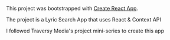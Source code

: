 This project was bootstrapped with [Create React App](https://github.com/facebook/create-react-app).

The project is a Lyric Search App that uses React & Context API

I followed Traversy Media's project mini-series to create this app
